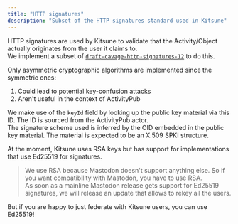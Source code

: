 ```yaml
---
title: "HTTP signatures"
description: "Subset of the HTTP signatures standard used in Kitsune"
---
```


HTTP signatures are used by Kitsune to validate that the Activity/Object actually originates from the user it claims to.  
We implement a subset of [`draft-cavage-http-signatures-12`](https://datatracker.ietf.org/doc/html/draft-cavage-http-signatures-12) to do this.

Only asymmetric cryptographic algorithms are implemented since the symmetric ones:

1. Could lead to potential key-confusion attacks
2. Aren't useful in the context of ActivityPub

We make use of the `keyId` field by looking up the public key material via this ID. The ID is sourced from the ActivityPub actor.  
The signature scheme used is inferred by the OID embedded in the public key material. The material is expected to be an X.509 SPKI structure.

At the moment, Kitsune uses RSA keys but has support for implementations that use Ed25519 for signatures.

> We use RSA because Mastodon doesn't support anything else. So if you want compatibility with Mastodon, you have to use RSA.  
> As soon as a mainline Mastodon release gets support for Ed25519 signatures, we will release an update that allows to rekey all the users.

But if you are happy to just federate with Kitsune users, you can use Ed25519!
